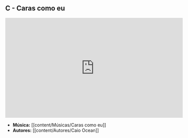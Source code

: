 ## C - Caras como eu
<iframe width="560" height="315" src="https://www.youtube.com/embed/PwajFJtbx_A?si=Yg94em1ZseYP6-Au" title="YouTube video player" frameborder="0" allow="accelerometer; autoplay; clipboard-write; encrypted-media; gyroscope; picture-in-picture; web-share" referrerpolicy="strict-origin-when-cross-origin" allowfullscreen></iframe>

- **Música:** [[content/Músicas/Caras como eu]]
- **Autores:** [[content/Autores/Caio Ocean]]